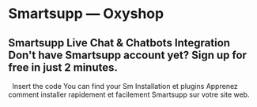 # Smartsupp — Oxyshop
## Smartsupp Live Chat & Chatbots Integration Don't have Smartsupp account yet? Sign up for free in just 2 minutes.
  Insert the code You can find your Sm
Installation et plugins 
Apprenez comment installer rapidement et facilement Smartsupp sur votre site web.

